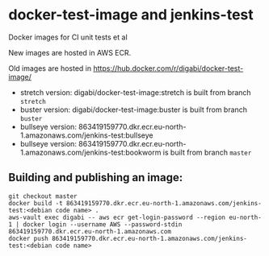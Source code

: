 # docker-test-image and jenkins-test

Docker images for CI unit tests et al

New images are hosted in AWS ECR.

Old images are hosted in https://hub.docker.com/r/digabi/docker-test-image/

- stretch version: digabi/docker-test-image:stretch is built from branch `stretch`
- buster version: digabi/docker-test-image:buster is built from branch `buster`
- bullseye version: 863419159770.dkr.ecr.eu-north-1.amazonaws.com/jenkins-test:bullseye
- bullseye version: 863419159770.dkr.ecr.eu-north-1.amazonaws.com/jenkins-test:bookworm is built from branch `master`

## Building and publishing an image:

```
git checkout master
docker build -t 863419159770.dkr.ecr.eu-north-1.amazonaws.com/jenkins-test:<debian code name> .
aws-vault exec digabi -- aws ecr get-login-password --region eu-north-1 | docker login --username AWS --password-stdin 863419159770.dkr.ecr.eu-north-1.amazonaws.com
docker push 863419159770.dkr.ecr.eu-north-1.amazonaws.com/jenkins-test:<debian code name>
```
